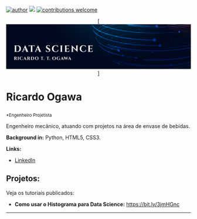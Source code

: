 [![author](https://img.shields.io/badge/author-ricardoogawa-red.svg)](https://www.linkedin.com/in/carlosfab) [![](https://img.shields.io/badge/python-3.7+-blue.svg)](https://www.python.org/downloads/release/python-365/) [![contributions welcome](https://img.shields.io/badge/contributions-welcome-brightgreen.svg?style=flat)](https://github.com/carlosfab/data_science/issues)

<p align="center">
  [<img src="sl_122319_26350_15-[Convertido].png" >]
</p>

# Ricardo Ogawa
<sub>*Engenheiro Projetista</sub>

Engenheiro mecânico, atuando com projetos na área de envase de bebidas.

**Background in:** Python, HTML5, CSS3.

**Links:**
* [LinkedIn](https://www.[linkedin.com/in/ricardo-ogawa-99b198184/])


## Projetos:
Veja os tutoriais publicados:

* **Como usar o Histograma para Data Science:** https://bit.ly/3jmHGnc
---




